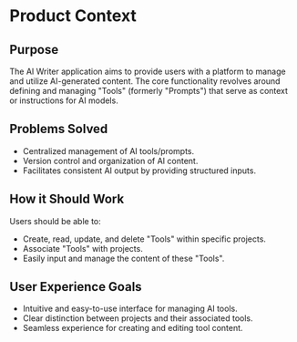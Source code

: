 # Product Context

## Purpose

The AI Writer application aims to provide users with a platform to manage and utilize AI-generated content. The core functionality revolves around defining and managing "Tools" (formerly "Prompts") that serve as context or instructions for AI models.

## Problems Solved

- Centralized management of AI tools/prompts.
- Version control and organization of AI content.
- Facilitates consistent AI output by providing structured inputs.

## How it Should Work

Users should be able to:

- Create, read, update, and delete "Tools" within specific projects.
- Associate "Tools" with projects.
- Easily input and manage the content of these "Tools".

## User Experience Goals

- Intuitive and easy-to-use interface for managing AI tools.
- Clear distinction between projects and their associated tools.
- Seamless experience for creating and editing tool content.
